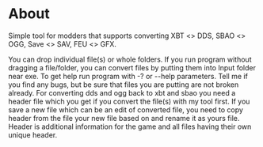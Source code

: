 # About
Simple tool for modders that supports converting XBT <> DDS, SBAO <> OGG, Save <> SAV, FEU <> GFX.

You can drop individual file(s) or whole folders. If you run program without dragging a file/folder, you can convert files by putting them into Input folder near exe. To get help run program with -? or --help parameters. Tell me if you find any bugs, but be sure that files you are putting are not broken already. For converting dds and ogg back to xbt and sbao you need a header file which you get if you convert the file(s) with my tool first. If you save a new file which can be an edit of converted file, you need to copy header from the file your new file based on and rename it as yours file. Header is additional information for the game and all files having their own unique header.
